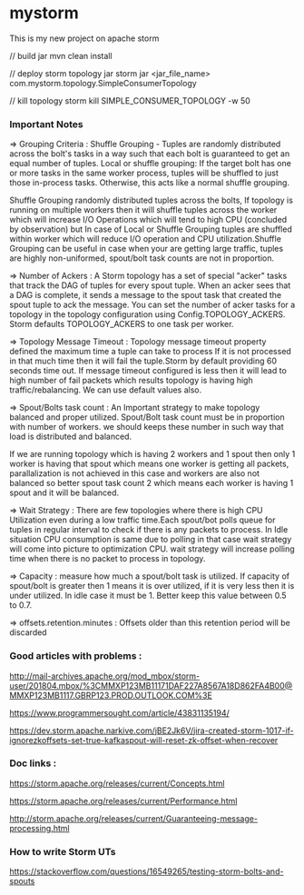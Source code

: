 # mystorm
This is my new project on apache storm

// build jar
mvn clean install

// deploy storm topology jar
storm jar <jar_file_name> com.mystorm.topology.SimpleConsumerTopology

// kill topology
storm kill SIMPLE_CONSUMER_TOPOLOGY -w 50


### Important Notes

=> Grouping Criteria :
Shuffle Grouping - Tuples are randomly distributed across the bolt's tasks in a way such that each bolt is guaranteed to get an equal number of tuples.
Local or shuffle grouping: If the target bolt has one or more tasks in the same worker process, tuples will be shuffled to just those in-process tasks. Otherwise, this acts like a normal shuffle grouping.

Shuffle Grouping randomly distributed tuples across the bolts, If topology is running on multiple workers then it will shuffle tuples across the worker which will increase I/O Operations which will tend to high CPU (concluded by observation) but In case of Local or Shuffle Grouping tuples are shuffled within worker which will reduce I/O operation and CPU utilization.Shuffle Grouping can be useful in case when your are getting large traffic, tuples are highly non-uniformed, spout/bolt task counts are not in proportion.
   
   
=> Number of Ackers :
    A Storm topology has a set of special "acker" tasks that track the DAG of tuples for every spout tuple. When an acker sees that a DAG is complete, it sends a message to the spout task that created the spout tuple to ack the message. You can set the number of acker tasks for a topology in the topology configuration using Config.TOPOLOGY_ACKERS. Storm defaults TOPOLOGY_ACKERS to one task per worker.
    

=> Topology Message Timeout :
    Topology message timeout property defined the maximum time a tuple can take to process If it is not processed in that much time then it will fail the tuple.Storm by default providing 60 seconds time out. If message timeout configured is less then it will lead to high number of fail packets which results topology is having high traffic/rebalancing. We can use default values also.
    

=> Spout/Bolts task count :
    An Important strategy to make topology balanced and proper utilized. Spout/Bolt task count must be in proportion with number of workers. we should keeps these number in such way that load is distributed and balanced.

If we are running topology which is having 2 workers and 1 spout then only 1 worker is having that spout which means one worker is getting all packets, parallalization is not achieved in this case and workers are also not balanced so better spout task count 2 which means each worker is having 1 spout and it will be balanced.
    

=> Wait Strategy :
 There are few topologies where there is high CPU Utilization even during a low traffic time.Each spout/bot polls queue for tuples in regular interval to check if there is any packets to process. In Idle situation CPU consumption is same due to polling in that case wait strategy will come into picture to optimization CPU. wait strategy will increase polling time when there is no packet to process in topology. 
 
 
=> Capacity :   measure how much a spout/bolt task is utilized. If capacity of spout/bolt is greater then 1 means it is over utilized, if it is very less then it is under utilized. In idle case it must be 1. Better keep this value between 0.5 to 0.7.

=> offsets.retention.minutes : Offsets older than this retention period will be discarded

### Good articles with problems : 

http://mail-archives.apache.org/mod_mbox/storm-user/201804.mbox/%3CMMXP123MB11171DAF227A8567A18D862FA4B00@MMXP123MB1117.GBRP123.PROD.OUTLOOK.COM%3E

https://www.programmersought.com/article/43831135194/

https://dev.storm.apache.narkive.com/jBE2Jk6V/jira-created-storm-1017-if-ignorezkoffsets-set-true-kafkaspout-will-reset-zk-offset-when-recover


### Doc links :

https://storm.apache.org/releases/current/Concepts.html

https://storm.apache.org/releases/current/Performance.html

http://storm.apache.org/releases/current/Guaranteeing-message-processing.html


### How to write Storm UTs

https://stackoverflow.com/questions/16549265/testing-storm-bolts-and-spouts

